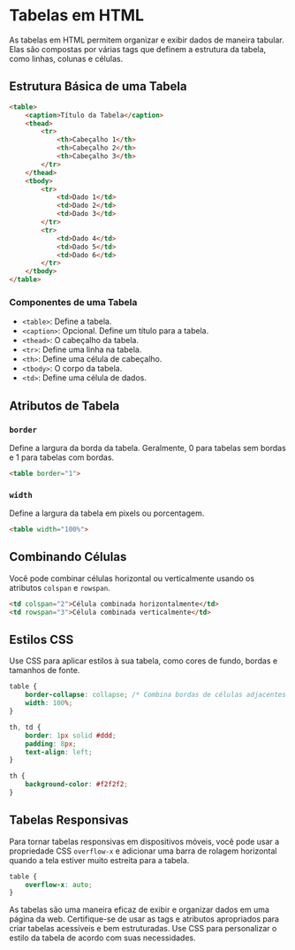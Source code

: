 # Tabelas em HTML

As tabelas em HTML permitem organizar e exibir dados de maneira tabular. Elas são compostas por várias tags que definem a estrutura da tabela, como linhas, colunas e células.

## Estrutura Básica de uma Tabela

```html
<table>
    <caption>Título da Tabela</caption>
    <thead>
        <tr>
            <th>Cabeçalho 1</th>
            <th>Cabeçalho 2</th>
            <th>Cabeçalho 3</th>
        </tr>
    </thead>
    <tbody>
        <tr>
            <td>Dado 1</td>
            <td>Dado 2</td>
            <td>Dado 3</td>
        </tr>
        <tr>
            <td>Dado 4</td>
            <td>Dado 5</td>
            <td>Dado 6</td>
        </tr>
    </tbody>
</table>
```

### Componentes de uma Tabela

- `<table>`: Define a tabela.
- `<caption>`: Opcional. Define um título para a tabela.
- `<thead>`: O cabeçalho da tabela.
- `<tr>`: Define uma linha na tabela.
- `<th>`: Define uma célula de cabeçalho.
- `<tbody>`: O corpo da tabela.
- `<td>`: Define uma célula de dados.

## Atributos de Tabela

### `border`

Define a largura da borda da tabela. Geralmente, 0 para tabelas sem bordas e 1 para tabelas com bordas.

```html
<table border="1">
```

### `width`

Define a largura da tabela em pixels ou porcentagem.

```html
<table width="100%">
```

## Combinando Células

Você pode combinar células horizontal ou verticalmente usando os atributos `colspan` e `rowspan`.

```html
<td colspan="2">Célula combinada horizontalmente</td>
<td rowspan="3">Célula combinada verticalmente</td>
```

## Estilos CSS

Use CSS para aplicar estilos à sua tabela, como cores de fundo, bordas e tamanhos de fonte.

```css
table {
    border-collapse: collapse; /* Combina bordas de células adjacentes */
    width: 100%;
}

th, td {
    border: 1px solid #ddd;
    padding: 8px;
    text-align: left;
}

th {
    background-color: #f2f2f2;
}
```

## Tabelas Responsivas

Para tornar tabelas responsivas em dispositivos móveis, você pode usar a propriedade CSS `overflow-x` e adicionar uma barra de rolagem horizontal quando a tela estiver muito estreita para a tabela.

```css
table {
    overflow-x: auto;
}
```

As tabelas são uma maneira eficaz de exibir e organizar dados em uma página da web. Certifique-se de usar as tags e atributos apropriados para criar tabelas acessíveis e bem estruturadas. Use CSS para personalizar o estilo da tabela de acordo com suas necessidades.